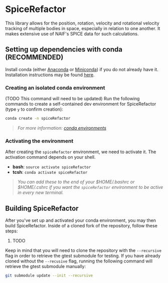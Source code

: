 # SpiceRefactor

This library allows for the position, rotation, velocity and rotational velocity tracking of
multiple bodies in space, especially in relation to one another. It makes extensive use of NAIF's
SPICE data for such calculations. 

## Setting up dependencies with conda (RECOMMENDED)

Install conda (either [Anaconda](https://www.anaconda.com/download/#linux) or 
[Miniconda](https://conda.io/miniconda.html)) if you do not already have it. Installation
instructions may be found [here](https://conda.io/docs/user-guide/install/index.html).

### Creating an isolated conda environment
(TODO This command will need to be updated) 
Run the following commands to create a self-contained dev environment for SpiceRefactor (type `y` to confirm creation):
```bash
conda create -n spiceRefactor 
```
> *For more information: [conda environments](https://conda.io/docs/user-guide/tasks/manage-environments.html)*

### Activating the environment
After creating the `spiceRefactor` environment, we need to activate it. The activation command depends on your shell.
* **bash**: `source activate spiceRefactor`
* **tcsh**: `conda activate spiceRefactor`
> *You can add these to the end of your $HOME/.bashrc or $HOME/.cshrc if you want the `spiceRefactor` environment to be active in every new terminal.*

## Building SpiceRefactor
After you've set up and activated your conda environment, you may then build SpiceRefactor. Inside
of a cloned fork of the repository, follow these steps:

1. TODO

Keep in mind that you will need to clone the repository with the `--recursive` flag in order to
retrieve the gtest submodule for testing. If you have already cloned without the `--recusive` flag,
running the following command will retrieve the gtest submodule manually:
```bash
git submodule update --init --recursive
```
